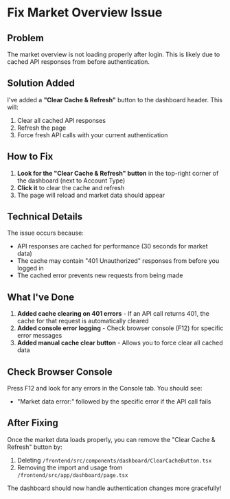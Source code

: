 # Fix Market Overview Issue

## Problem
The market overview is not loading properly after login. This is likely due to cached API responses from before authentication.

## Solution Added

I've added a **"Clear Cache & Refresh"** button to the dashboard header. This will:
1. Clear all cached API responses
2. Refresh the page
3. Force fresh API calls with your current authentication

## How to Fix

1. **Look for the "Clear Cache & Refresh" button** in the top-right corner of the dashboard (next to Account Type)
2. **Click it** to clear the cache and refresh
3. The page will reload and market data should appear

## Technical Details

The issue occurs because:
- API responses are cached for performance (30 seconds for market data)
- The cache may contain "401 Unauthorized" responses from before you logged in
- The cached error prevents new requests from being made

## What I've Done

1. **Added cache clearing on 401 errors** - If an API call returns 401, the cache for that request is automatically cleared
2. **Added console error logging** - Check browser console (F12) for specific error messages
3. **Added manual cache clear button** - Allows you to force clear all cached data

## Check Browser Console

Press F12 and look for any errors in the Console tab. You should see:
- "Market data error:" followed by the specific error if the API call fails

## After Fixing

Once the market data loads properly, you can remove the "Clear Cache & Refresh" button by:
1. Deleting `/frontend/src/components/dashboard/ClearCacheButton.tsx`
2. Removing the import and usage from `/frontend/src/app/dashboard/page.tsx`

The dashboard should now handle authentication changes more gracefully!
